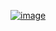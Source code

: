 <a href="https://imgbb.com/"><img src="https://i.ibb.co/kGGKr1J/image.png" alt="image" border="0"></a>
